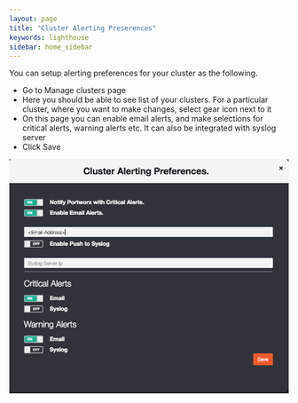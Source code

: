 ```yaml
---
layout: page
title: "Cluster Alerting Preserences"
keywords: lighthouse
sidebar: home_sidebar
---
```


You can setup alerting preferences for your cluster as the following.

* Go to Manage clusters page
* Here you should be able to see list of your clusters. For a particular cluster, where you want to make changes, select gear icon next to it
* On this page you can enable email alerts, and make selections for critical alerts, warning alerts etc. It can also be integrated with syslog server
* Click Save

![LH-ALERTING-PREFERENCES](images/Cluster-Alerting-Preferences.png "LH Alerting Preferences")
